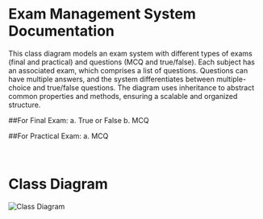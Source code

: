 # Exam Management System Documentation

This class diagram models an exam system with different types of exams (final and practical) and questions (MCQ and true/false). Each subject has an associated exam, which comprises a list of questions. Questions can have multiple answers, and the system differentiates between multiple-choice and true/false questions. The diagram uses inheritance to abstract common properties and methods, ensuring a scalable and organized structure.

  ##For Final Exam:
      a. True or False
      b. MCQ 
  
  ##For Practical Exam:
      a. MCQ
      
<br>

# Class Diagram

![Class Diagram](https://github.com/Mostafa-Reda-Refaat/Examination_System/assets/169719632/5041e8b1-a84e-4703-ac9e-954726c12029)

<br>
